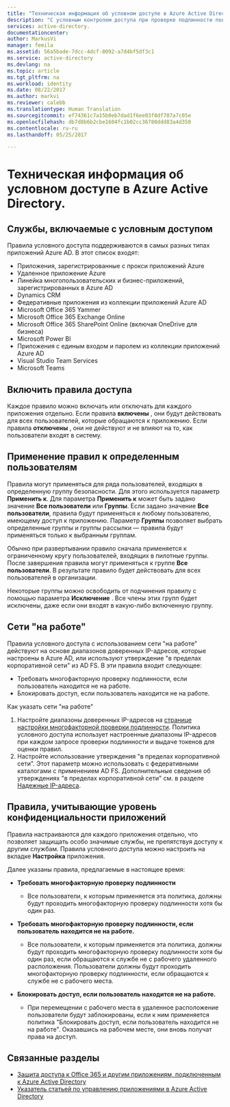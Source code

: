 ```yaml
---
title: "Техническая информация об условном доступе в Azure Active Directory | Документация Майкрософт"
description: "С условным контролем доступа при проверке подлинности пользователя и перед предоставлением ему доступа к приложению Azure Active Directory проверяет определенные условия, которые вы можете выбрать. Если эти условия выполняются, пользователь проходит проверку подлинности, и ему дается доступ к приложению."
services: active-directory.
documentationcenter: 
author: MarkusVi
manager: femila
ms.assetid: 56a5bade-7dcc-4dcf-8092-a7d4bf5df3c1
ms.service: active-directory
ms.devlang: na
ms.topic: article
ms.tgt_pltfrm: na
ms.workload: identity
ms.date: 08/22/2017
ms.author: markvi
ms.reviewer: calebb
ms.translationtype: Human Translation
ms.sourcegitcommit: ef74361c7a15b0eb7dad1f6ee03f8df707a7c05e
ms.openlocfilehash: db7d8b6b2cbe1604fc1b02cc36780ddd83a4d350
ms.contentlocale: ru-ru
ms.lasthandoff: 05/25/2017

---
```

# <a name="azure-active-directory-conditional-access-technical-reference"></a>Техническая информация об условном доступе в Azure Active Directory.

## <a name="services-enabled-with-conditional-access"></a>Службы, включаемые с условным доступом

Правила условного доступа поддерживаются в самых разных типах приложений Azure AD. В этот список входят:


* Приложения, зарегистрированные с прокси приложений Azure
* Удаленное приложение Azure
* Линейка многопользовательских и бизнес-приложений, зарегистрированных в Azure AD
* Dynamics CRM
* Федеративные приложения из коллекции приложений Azure AD
* Microsoft Office 365 Yammer
* Microsoft Office 365 Exchange Online
* Microsoft Office 365 SharePoint Online (включая OneDrive для бизнеса)
* Microsoft Power BI 
* Приложения с единым входом и паролем из коллекции приложений Azure AD
* Visual Studio Team Services
* Microsoft Teams









## <a name="enable-access-rules"></a>Включить правила доступа
Каждое правило можно включать или отключать для каждого приложения отдельно. Если правила **включены** , они будут действовать для всех пользователей, которые обращаются к приложению. Если правила **отключены** , они не действуют и не влияют на то, как пользователи входят в систему.

## <a name="applying-rules-to-specific-users"></a>Применение правил к определенным пользователям
Правила могут применяться для ряда пользователей, входящих в определенную группу безопасности. Для этого используется параметр **Применить к**. Для параметра **Применить к** может быть задано значение **Все пользователи** или **Группы**. Если задано значение **Все пользователи**, правила будут применяться к любому пользователю, имеющему доступ к приложению. Параметр **Группы** позволяет выбрать определенные группы и группы рассылки — правила будут применяться только к выбранным группам.

Обычно при развертывании правило сначала применяется к ограниченному кругу пользователей, входящих в пилотные группы. После завершения правила могут применяться к группе **Все пользователи**. В результате правило будет действовать для всех пользователей в организации.

Некоторые группы можно освободить от подчинения правилу с помощью параметра **Исключение** . Все члены этих групп будет исключены, даже если они входят в какую-либо включенную группу.

## <a name="at-work-networks"></a>Сети "на работе"
Правила условного доступа с использованием сети "на работе" действуют на основе диапазонов доверенных IP-адресов, которые настроены в Azure AD, или используют утверждение "в пределах корпоративной сети" из AD FS. В эти правила входит следующее:

* Требовать многофакторную проверку подлинности, если пользователь находится не на работе.
* Блокировать доступ, если пользователь находится не на работе.

Как указать сети "на работе"

1. Настройте диапазоны доверенных IP-адресов на [странице настройки многофакторной проверки подлинности](../multi-factor-authentication/multi-factor-authentication-whats-next.md). Политика условного доступа использует настроенные диапазоны IP-адресов при каждом запросе проверки подлинности и выдаче токенов для оценки правил. 
2. Настройте использование утверждения "в пределах корпоративной сети". Этот параметр можно использовать с федеративными каталогами с применением AD FS. Дополнительные сведения об утверждениях "в пределах корпоративной сети" см. в разделе [Надежные IP-адреса](../multi-factor-authentication/multi-factor-authentication-whats-next.md#trusted-ips).


## <a name="rules-based-on-application-sensitivity"></a>Правила, учитывающие уровень конфиденциальности приложений
Правила настраиваются для каждого приложения отдельно, что позволяет защищать особо значимые службы, не препятствуя доступу к другим службам. Правила условного доступа можно настроить на вкладке **Настройка** приложения. 

Далее указаны правила, предлагаемые в настоящее время:

* **Требовать многофакторную проверку подлинности**
  
  * Все пользователи, к которым применяется эта политика, должны будут проходить многофакторную проверку подлинности хотя бы один раз.
* **Требовать многофакторную проверку подлинности, если пользователь находится не на работе.**
  
  * Все пользователи, к которым применяется эта политика, должны будут проходить многофакторную проверку подлинности хотя бы один раз, если обращаются к службе не с рабочего удаленного расположения. Пользователи должны будут проходить многофакторную проверку подлинности, если обращаются к службе не с рабочего места.
* **Блокировать доступ, если пользователь находится не на работе.** 
  
  * При перемещении с рабочего места в удаленное расположение пользователи будут заблокированы, если к ним применяется политика "Блокировать доступ, если пользователь находится не на работе".  Оказавшись на рабочем месте, они вновь получат права на доступ.

## <a name="related-topics"></a>Связанные разделы
* [Защита доступа к Office 365 и другим приложениям, подключенным к Azure Active Directory](active-directory-conditional-access.md)
* [Указатель статьей по управлению приложениями в Azure Active Directory](active-directory-apps-index.md)


